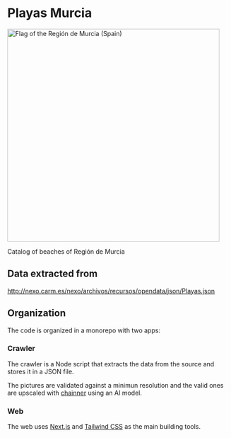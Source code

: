 # Playas Murcia

<img src="https://upload.wikimedia.org/wikipedia/commons/a/a5/Flag_of_the_Region_of_Murcia.svg" width="480" alt="Flag of the Región de Murcia (Spain)" />

Catalog of beaches of Región de Murcia

## Data extracted from

http://nexo.carm.es/nexo/archivos/recursos/opendata/json/Playas.json

## Organization

The code is organized in a monorepo with two apps:

### Crawler

The crawler is a Node script that extracts the data from the source and stores it in a JSON file.

The pictures are validated against a minimun resolution and the valid ones are upscaled with [chainner](https://chainner.app/) using an AI model.

### Web

The web uses [Next.js](https://nextjs.org/) and [Tailwind CSS](https://tailwindcss.com/) as the main building tools.
